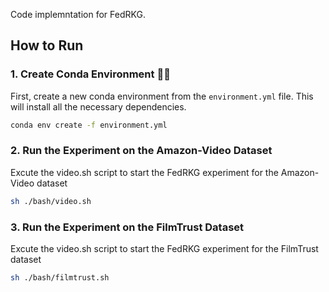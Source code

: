 Code implemntation for FedRKG.

## **How to Run**

### **1. Create Conda Environment** 🧑‍💻

First, create a new conda environment from the `environment.yml` file. This will install all the necessary dependencies.

```bash
conda env create -f environment.yml
```

### **2. Run the Experiment on the Amazon-Video Dataset**

Excute the video.sh script to start the FedRKG experiment for the Amazon-Video dataset
```bash
sh ./bash/video.sh
```

### **3. Run the Experiment on the FilmTrust Dataset**

Excute the video.sh script to start the FedRKG experiment for the FilmTrust dataset
```bash
sh ./bash/filmtrust.sh
```
